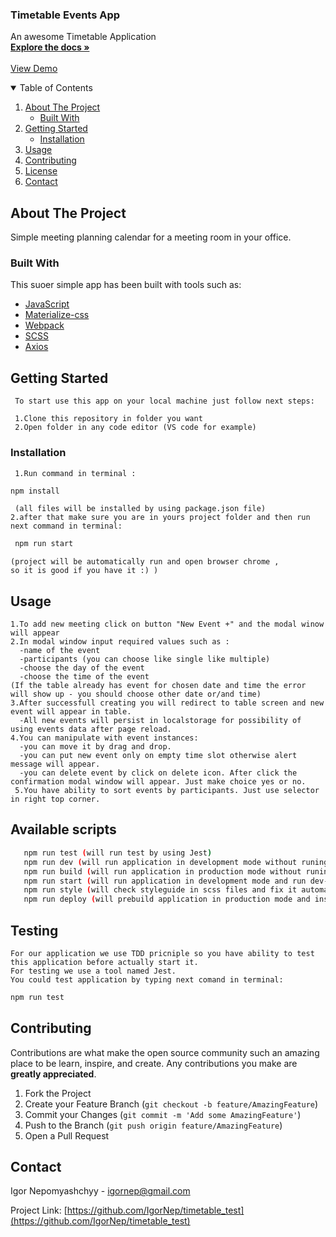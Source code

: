 
<p align="left">

  <h3 align="left">Timetable Events App</h3>

  <p align="left">
    An awesome Timetable Application
    <br />
    <a href="https://github.com/IgorNep/timetable_test"><strong>Explore the docs »</strong></a>
    <br />
    <br />
    <a href="https://igornep.github.io/timetable_test/">View Demo</a> 
  </p>
</p>



<!-- TABLE OF CONTENTS -->
<details open="open">
  <summary>Table of Contents</summary>
  <ol>
    <li>
      <a href="#about-the-project">About The Project</a>
      <ul>
        <li><a href="#built-with">Built With</a></li>
      </ul>
    </li>
    <li>
      <a href="#getting-started">Getting Started</a>
      <ul>
        <li><a href="#installation">Installation</a></li>        
      </ul>
    </li>
    <li><a href="#usage">Usage</a></li> 
    <li><a href="#contributing">Contributing</a></li>
    <li><a href="#license">License</a></li>
    <li><a href="#contact">Contact</a></li>
 
  </ol>
</details>




## About The Project

Simple meeting planning calendar for a meeting room in your office.

### Built With

This suoer simple app has been built with tools such as:
* [JavaScript](https://developer.mozilla.org/uk/docs/Web/JavaScript)
* [Materialize-css](https://materializecss.com/)
* [Webpack](https://webpack.js.org/)
* [SCSS](https://sass-lang.com/)
* [Axios](https://www.npmjs.com/package/axios)

<!-- GETTING STARTED -->
## Getting Started
```text
 To start use this app on your local machine just follow next steps:
 
 1.Clone this repository in folder you want
 2.Open folder in any code editor (VS code for example)
```
### Installation
```text
 1.Run command in terminal :
 ```
 ```sh
 npm install
 ```
 ```text
  (all files will be installed by using package.json file)  
 2.after that make sure you are in yours project folder and then run next command in terminal:
 ```
 ```sh
  npm run start
  ```
  
  ```text
  (project will be automatically run and open browser chrome ,
  so it is good if you have it :) )
```

## Usage
```text
1.To add new meeting click on button "New Event +" and the modal winow will appear
2.In modal window input required values such as :
  -name of the event
  -participants (you can choose like single like multiple)
  -choose the day of the event
  -choose the time of the event
(If the table already has event for chosen date and time the error will show up - you should choose other date or/and time)
3.After successfull creating you will redirect to table screen and new event will appear in table.
  -All new events will persist in localstorage for possibility of using events data after page reload.
4.You can manipulate with event instances:
  -you can move it by drag and drop.
  -you can put new event only on empty time slot otherwise alert message will appear.
  -you can delete event by click on delete icon. After click the confirmation modal window will appear. Just make choice yes or no.
 5.You have ability to sort events by participants. Just use selector in right top corner.
 ```
 
 ## Available scripts
 ```sh
    npm run test (will run test by using Jest)
    npm run dev (will run application in development mode without runing local server) 
    npm run build (will run application in production mode without runing local server) 
    npm run start (will run application in development mode and run dev-server) 
    npm run style (will check styleguide in scss files and fix it automatically) 
    npm run deploy (will prebuild application in production mode and install on github pages)
 ```
 
 ## Testing 
 
 ```text 
 For our application we use TDD pricniple so you have ability to test this application before actually start it.
 For testing we use a tool named Jest.
 You could test application by typing next comand in terminal:
 ```
 
 ```sh
 npm run test
 ```
 
 ##

<!-- CONTRIBUTING -->
## Contributing

Contributions are what make the open source community such an amazing place to be learn, inspire, and create. Any contributions you make are **greatly appreciated**.

1. Fork the Project
2. Create your Feature Branch (`git checkout -b feature/AmazingFeature`)
3. Commit your Changes (`git commit -m 'Add some AmazingFeature'`)
4. Push to the Branch (`git push origin feature/AmazingFeature`)
5. Open a Pull Request

<!-- CONTACT -->
## Contact

Igor Nepomyashchyy -  igornep@gmail.com

Project Link: [https://github.com/IgorNep/timetable_test](https://github.com/IgorNep/timetable_test)

[contributors-shield]: https://img.shields.io/github/contributors/othneildrew/Best-README-Template.svg?style=for-the-badge
[contributors-url]: https://github.com/othneildrew/Best-README-Template/graphs/contributors
[forks-shield]: https://img.shields.io/github/forks/othneildrew/Best-README-Template.svg?style=for-the-badge
[forks-url]: https://github.com/othneildrew/Best-README-Template/network/members
[stars-shield]: https://img.shields.io/github/stars/othneildrew/Best-README-Template.svg?style=for-the-badge
[stars-url]: https://github.com/othneildrew/Best-README-Template/stargazers
[issues-shield]: https://img.shields.io/github/issues/othneildrew/Best-README-Template.svg?style=for-the-badge
[issues-url]: https://github.com/othneildrew/Best-README-Template/issues
[license-shield]: https://img.shields.io/github/license/othneildrew/Best-README-Template.svg?style=for-the-badge
[license-url]: https://github.com/othneildrew/Best-README-Template/blob/master/LICENSE.txt
[linkedin-shield]: https://img.shields.io/badge/-LinkedIn-black.svg?style=for-the-badge&logo=linkedin&colorB=555
[linkedin-url]: https://linkedin.com/in/othneildrew
[product-screenshot]: images/screenshot.png


